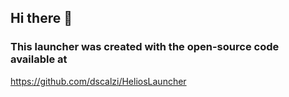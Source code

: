 ## Hi there 👋

### This launcher was created with the open-source code available at

https://github.com/dscalzi/HeliosLauncher
